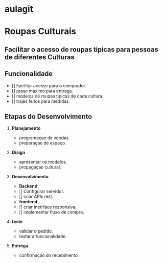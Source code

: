 # aulagit

# Roupas Culturais 

## Facilitar o acesso de roupas tipicas para pessoas de diferentes Culturas 

## **Funcionalidade**
   - [] Facilitar acesso para o comprador.
   - [] praso maximo para entraga.
   - [] modelos de roupas tipicas de cada cultura.
   - [] trajes feitos para medidas.

## **Etapas do Desenvolvimento**
1. **Planejamento**
   - programaçao de vendas.
   - preparaçao de espaço.

2. **Disign**
   - apresentar os modelos.
   - propagaçao cultural.

3. **Desenvolvimento**
   - **Backend**
    - [] Configurar servidor.
    - [] criar APIs rest.
   - **frontend**
    - [] criar inetrface responsiva.
    - [] implementar fluxo de compra.

4. **teste**
   - validar o pedido.
   - testar a funcionalidade.

5. **Entrega**
   - confirmaçao do recebimento.
